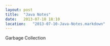```yaml
---
layout: post
title:  "Java Notes"
date:   2013-07-10 18:10
location:	"2013-07-10-Java-Notes.markdown" 
---
```


Garbage Collection
